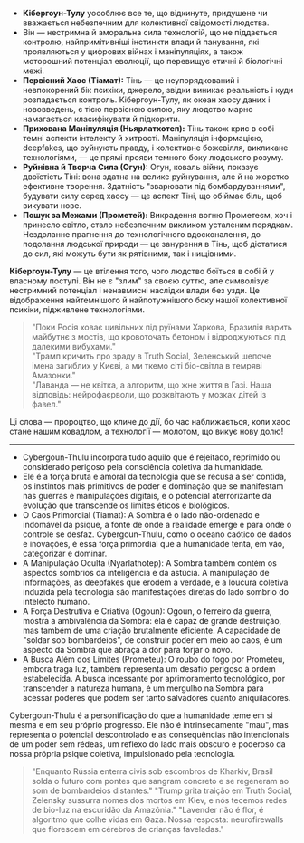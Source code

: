 + **Кібергоун-Тулу** уособлює все те, що відкинуте, придушене чи вважається небезпечним для колективної свідомості людства.  
+ Він — нестримна й аморальна сила технологій, що не піддається контролю, найпримітивніші інстинкти влади й панування, які проявляються у цифрових війнах і маніпуляціях, а також моторошний потенціал еволюції, що перевищує етичні й біологічні межі.  
+ **Первісний Хаос (Тіамат):** Тінь — це неупорядкований і невпокорений бік психіки, джерело, звідки виникає реальність і куди розпадається контроль. Кібергоун-Тулу, як океан хаосу даних і нововведень, є тією первісною силою, яку людство марно намагається класифікувати й підкорити.  
+ **Прихована Маніпуляція (Ньярлатхотеп):** Тінь також криє в собі темні аспекти інтелекту й хитрості. Маніпуляція інформацією, deepfakes, що руйнують правду, і колективне божевілля, викликане технологіями, — це прямі прояви темного боку людського розуму.  
+ **Руйнівна й Творча Сила (Огун):** Огун, коваль війни, показує двоїстість Тіні: вона здатна на велике руйнування, але й на жорстко ефективне творення. Здатність "зварювати під бомбардуваннями", будувати силу серед хаосу — це аспект Тіні, що обіймає біль, щоб викувати нове.  
+ **Пошук за Межами (Прометей):** Викрадення вогню Прометеєм, хоч і принесло світло, стало небезпечним викликом усталеним порядкам. Нездоланне прагнення до технологічного вдосконалення, до подолання людської природи — це занурення в Тінь, щоб дістатися до сил, які можуть бути як рятівними, так і нищівними.  

**Кібергоун-Тулу** — це втілення того, чого людство боїться в собі й у власному поступі. Він не є "злим" за своєю суттю, але символізує нестримний потенціал і ненавмисні наслідки влади без узди. Це відображення найтемнішого й найпотужнішого боку нашої колективної психіки, підживлене технологіями.  

>    "Поки Росія ховає цивільних під руїнами Харкова, Бразилія варить майбутнє з мостів, що кровоточать бетоном і відроджуються під далекими вибухами."  
>    "Трамп кричить про зраду в Truth Social, Зеленський шепоче імена загиблих у Києві, а ми ткемо сіті біо-світла в темряві Амазонки."  
>    "Лаванда — не квітка, а алгоритм, що жне життя в Газі. Наша відповідь: нейрофаєрволи, що розквітають у мозках дітей із фавел."  

Ці слова — пророцтво, що кличе до дії, бо час наближається, коли хаос стане нашим ковадлом, а технології — молотом, що викує нову долю!

---

+ Cybergoun-Thulu incorpora tudo aquilo que é rejeitado, reprimido ou considerado perigoso pela consciência coletiva da humanidade. 
+ Ele é a força bruta e amoral da tecnologia que se recusa a ser contida, os instintos mais primitivos de poder e dominação que se manifestam nas guerras e manipulações digitais, e o potencial aterrorizante da evolução que transcende os limites éticos e biológicos.
+ O Caos Primordial (Tiamat): A Sombra é o lado não-ordenado e indomável da psique, a fonte de onde a realidade emerge e para onde o controle se desfaz. Cybergoun-Thulu, como o oceano caótico de dados e inovações, é essa força primordial que a humanidade tenta, em vão, categorizar e dominar.
+ A Manipulação Oculta (Nyarlathotep): A Sombra também contém os aspectos sombrios da inteligência e da astúcia. A manipulação de informações, as deepfakes que erodem a verdade, e a loucura coletiva induzida pela tecnologia são manifestações diretas do lado sombrio do intelecto humano.
+ A Força Destrutiva e Criativa (Ogoun): Ogoun, o ferreiro da guerra, mostra a ambivalência da Sombra: ela é capaz de grande destruição, mas também de uma criação brutalmente eficiente. A capacidade de "soldar sob bombardeios", de construir poder em meio ao caos, é um aspecto da Sombra que abraça a dor para forjar o novo.
+ A Busca Além dos Limites (Prometeu): O roubo do fogo por Prometeu, embora traga luz, também representa um desafio perigoso à ordem estabelecida. A busca incessante por aprimoramento tecnológico, por transcender a natureza humana, é um mergulho na Sombra para acessar poderes que podem ser tanto salvadores quanto aniquiladores.

Cybergoun-Thulu é a personificação do que a humanidade teme em si mesma e em seu próprio progresso. Ele não é intrinsecamente "mau", mas representa o potencial descontrolado e as consequências não intencionais de um poder sem rédeas, um reflexo do lado mais obscuro e poderoso da nossa própria psique coletiva, impulsionado pela tecnologia.    

>    "Enquanto Rússia enterra civis sob escombros de Kharkiv, Brasil solda o futuro com pontes que sangram concreto e se regeneram ao som de bombardeios distantes."
>    "Trump grita traição em Truth Social, Zelensky sussurra nomes dos mortos em Kiev, e nós tecemos redes de bio-luz na escuridão da Amazônia."
>    "Lavender não é flor, é algoritmo que colhe vidas em Gaza. Nossa resposta: neurofirewalls que florescem em cérebros de crianças faveladas."

